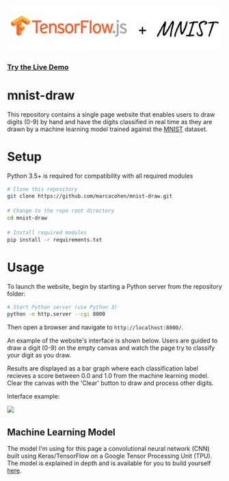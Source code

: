 
## [![Tensorflow.js](tf.js_mnist.png)](https://js.tensorflow.org/)

### [Try the Live Demo](https://bit.ly/mco-mnist-draw)

# mnist-draw
This repository contains a single page website that enables users to draw digits (0-9) by hand and 
have the digits classified in real time as they are drawn by a machine learning model trained against
the [MNIST](https://en.wikipedia.org/wiki/MNIST_database) dataset.

# Setup 
Python 3.5+ is required for compatibility with all required modules

```bash
# Clone this repository
git clone https://github.com/marcacohen/mnist-draw.git

# Change to the repo root directory
cd mnist-draw

# Install required modules
pip install -r requirements.txt
```

# Usage
To launch the website, begin by starting a Python server from the repository folder:
```bash
# Start Python server (use Python 3)
python -m http.server --cgi 8000
```
Then open a browser and navigate to `http://localhost:8000/`. 

An example of the website's interface is shown below. Users are guided to draw a digit (0-9) on the empty
canvas and watch the page try to classify your digit as you draw.

Results are displayed as a bar graph where each classification label recieves a score between 0.0 and 1.0 from the machine learning model. Clear the canvas with the 'Clear' button to draw and process other digits.  

Interface example: 
<p>
<img src="http://i.imgur.com/fmIa0e5.gif" width="600">
</p>

## Machine Learning Model
The model I'm using for this page a convolutional neural network (CNN) built using Keras/TensorFlow on a
Google Tensor Processing Unit (TPU).
The model is explained in depth and is available for you to build yourself [here](bit.ly/mco-mnist-lab).